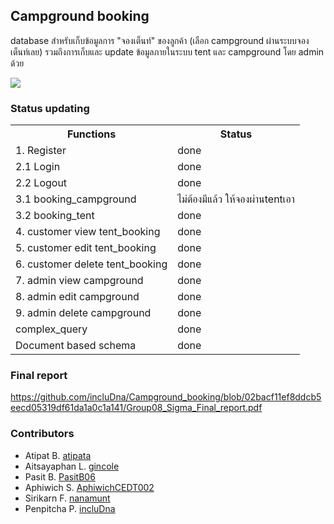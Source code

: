 ##  Campground booking

database สำหรับเก็บข้อมูลการ "จองเต็นท์" ของลูกค้า (เลือก campground ผ่านระบบจองเต็นท์เลย) รวมถึงการเก็บและ update ข้อมูลภายในระบบ tent และ campground โดย admin ด้วย

<img src="https://github.com/user-attachments/assets/6d11df5d-1eb9-4fd8-b8de-6902f0a4d0bd">

### Status updating

<table>
    <tr>
     <th colspan="11">Functions</th>
      <th colspan="11">Status</th>
    </tr>
 <tr>
  <td colspan="11">1. Register</td>
      <td colspan="11">done</td>
    </tr>
 <tr>
  <td colspan="11">2.1 Login</td>
      <td colspan="11">done</td>
    </tr>
    <tr>
   <td colspan="11">2.2 Logout</td>
      <td colspan="11">done</td>
    </tr>
    <tr>
  <td colspan="11">3.1 booking_campground</td>
      <td colspan="11">ไม่ต้องมีแล้ว ให้จองผ่านtentเอา</td>
    </tr>
  <tr>
  <td colspan="11">3.2 booking_tent</td>
      <td colspan="11">done</td>
    </tr>
    <tr>
  <td colspan="11">4. customer view tent_booking</td>
      <td colspan="11">done</td>
    </tr>
    <tr>
  <td colspan="11">5. customer edit tent_booking</td>
      <td colspan="11">done</td>
    </tr>
    <tr>
  <td colspan="11">6. customer delete tent_booking</td>
      <td colspan="11">done</td>
    </tr>
    <tr>
  <td colspan="11">7. admin view campground</td>
      <td colspan="11">done</td>
    </tr>
    <tr>
  <td colspan="11">8. admin edit campground</td>
      <td colspan="11">done</td>
    </tr>
    <tr>
  <td colspan="11">9. admin delete campground</td>
      <td colspan="11">done</td>
    </tr>
    <tr>
  <td colspan="11">complex_query</td>
      <td colspan="11">done</td>
    </tr>
    <tr>
  <td colspan="11">Document based schema</td>
      <td colspan="11">done</td>
    </tr>
</table>





### Final report
https://github.com/incluDna/Campground_booking/blob/02bacf11ef8ddcb5eecd05319df61da1a0c1a141/Group08_Sigma_Final_report.pdf
### Contributors
- Atipat B. [atipata](https://github.com/atipata)
- Aitsayaphan L. [gincole](https://github.com/gincole)
- Pasit B. [PasitB06](https://github.com/PasitB06)
- Aphiwich S. [AphiwichCEDT002](https://github.com/AphiwichCEDT002)
- Sirikarn F. [nanamunt](https://github.com/nanamunt)
- Penpitcha P. [incluDna](https://github.com/incluDna)
